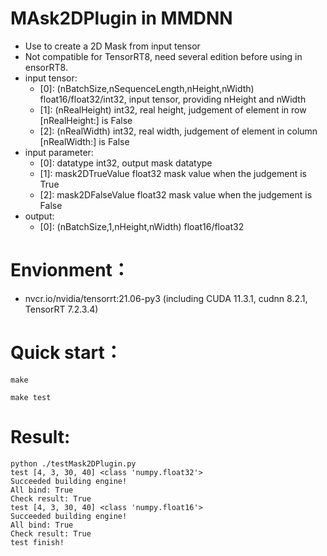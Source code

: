 # MAsk2DPlugin in MMDNN
+ Use to create a 2D Mask from input tensor
+ Not compatible for TensorRT8, need several edition before using in ensorRT8.
+ input tensor:
    - [0]: (nBatchSize,nSequenceLength,nHeight,nWidth)  float16/float32/int32,  input tensor, providing nHeight and nWidth
    - [1]: (nRealHeight)                                int32,                  real height, judgement of element in row [nRealHeight:] is False
    - [2]: (nRealWidth)                                 int32,                  real width, judgement of element in column [nRealWidth:] is False
+ input parameter:
    - [0]: datatype                                     int32,                  output mask datatype
    - [1]: mask2DTrueValue                              float32                 mask value when the judgement is True
    - [2]: mask2DFalseValue                             float32                 mask value when the judgement is False
+ output:
    - [0]: (nBatchSize,1,nHeight,nWidth)                float16/float32

# Envionment：
+ nvcr.io/nvidia/tensorrt:21.06-py3 (including CUDA 11.3.1, cudnn 8.2.1, TensorRT 7.2.3.4)

# Quick start：
```shell
make

make test
```

# Result:
```
python ./testMask2DPlugin.py
test [4, 3, 30, 40] <class 'numpy.float32'>
Succeeded building engine!
All bind: True
Check result: True
test [4, 3, 30, 40] <class 'numpy.float16'>
Succeeded building engine!
All bind: True
Check result: True
test finish!
```
